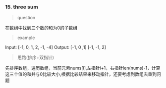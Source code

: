 ### 15. three sum
> question

在数组中找到三个数的和为0的子数组

> example

Input: [-1, 0, 1, 2, -1, -4] Output: [-1, 0 ,1] [-1, -1, 2]


> 思路(排序+双指针)

先排序数组，遍历数组，当前元素nums[i],左指针i+1，右指针len(nums)-1，计算这三个值的和并与0比较大小,根据比较结果来移动指针，还要考虑到数组去重到问题
